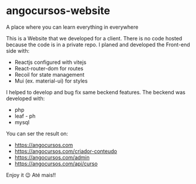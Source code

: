 # angocursos-website
A place where you can learn everything in everywhere

This is a Website that we developed for a client. There is no code hosted because the code is in a private repo. 
I planed and developed the Front-end side with:
- Reactjs configured with vitejs
- React-router-dom for routes
- Recoil for state management
- Mui (ex. material-ui) for styles

I helped to develop and bug fix same beckend features. The beckend was developed with:
- php
- leaf - ph
- mysql

You can ser the result on:
- https://angocursos.com
- https://angocursos.com/criador-conteudo
- https://angocursos.com/admin
- https://angocursos.com/api/curso

Enjoy it 😉
Até mais!!
